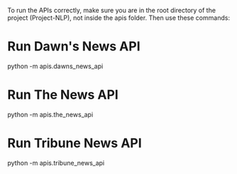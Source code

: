 To run the APIs correctly, make sure you are in the root directory of the project (Project-NLP), not inside the apis folder. Then use these commands:
# Run Dawn's News API
python -m apis.dawns_news_api

# Run The News API
python -m apis.the_news_api

# Run Tribune News API
python -m apis.tribune_news_api
